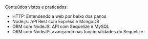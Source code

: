 Conteúdos vistos e praticados: <br>
- HTTP: Entendendo a web por baixo dos panos <br>
- Node.js: API Rest com Express e MongoDB <br>
- ORM com NodeJS: API com Sequelize e MySQL <br>
- ORM com NodeJS: avançando nas funcionalidades do Sequelize <br>
